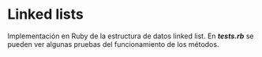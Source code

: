 # Linked lists
Implementación en Ruby de la estructura de datos linked list. En ___tests.rb___
se pueden ver algunas pruebas del funcionamiento de los métodos.
